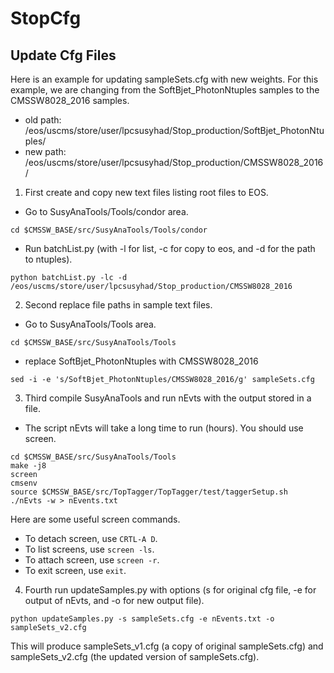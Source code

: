 # StopCfg

## Update Cfg Files

Here is an example for updating sampleSets.cfg with new weights.
For this example, we are changing from the SoftBjet_PhotonNtuples samples to the CMSSW8028_2016 samples.
- old path: /eos/uscms/store/user/lpcsusyhad/Stop_production/SoftBjet_PhotonNtuples/
- new path: /eos/uscms/store/user/lpcsusyhad/Stop_production/CMSSW8028_2016/

1. First create and copy new text files listing root files to EOS.

- Go to SusyAnaTools/Tools/condor area.

```cd $CMSSW_BASE/src/SusyAnaTools/Tools/condor```

- Run batchList.py (with -l for list, -c for copy to eos, and -d for the path to ntuples).

```python batchList.py -lc -d /eos/uscms/store/user/lpcsusyhad/Stop_production/CMSSW8028_2016```


2. Second replace file paths in sample text files.

- Go to SusyAnaTools/Tools area.

```cd $CMSSW_BASE/src/SusyAnaTools/Tools```

- replace SoftBjet_PhotonNtuples with CMSSW8028_2016

```sed -i -e 's/SoftBjet_PhotonNtuples/CMSSW8028_2016/g' sampleSets.cfg```

3. Third compile SusyAnaTools and run nEvts with the output stored in a file.

- The script nEvts will take a long time to run (hours). You should use screen.

```
cd $CMSSW_BASE/src/SusyAnaTools/Tools
make -j8
screen
cmsenv
source $CMSSW_BASE/src/TopTagger/TopTagger/test/taggerSetup.sh
./nEvts -w > nEvents.txt 
```

Here are some useful screen commands.
- To detach screen, use ```CRTL-A D```.
- To list screens, use ```screen -ls```.
- To attach screen, use ```screen -r```.
- To exit screen, use ```exit```.

4. Fourth run updateSamples.py with options (s for original cfg file, -e for output of nEvts, and -o for new output file).
```
python updateSamples.py -s sampleSets.cfg -e nEvents.txt -o sampleSets_v2.cfg
```
This will produce sampleSets_v1.cfg (a copy of original sampleSets.cfg) and sampleSets_v2.cfg (the updated version of sampleSets.cfg).

